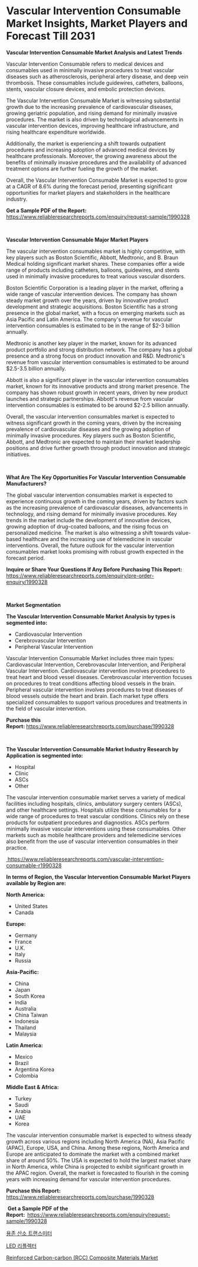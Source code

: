 <p><h1>Vascular Intervention Consumable Market Insights, Market Players and Forecast Till 2031</h1></p><p><strong>Vascular Intervention Consumable Market Analysis and Latest Trends</strong></p>
<p><p>Vascular Intervention Consumable refers to medical devices and consumables used in minimally invasive procedures to treat vascular diseases such as atherosclerosis, peripheral artery disease, and deep vein thrombosis. These consumables include guidewires, catheters, balloons, stents, vascular closure devices, and embolic protection devices.</p><p>The Vascular Intervention Consumable Market is witnessing substantial growth due to the increasing prevalence of cardiovascular diseases, growing geriatric population, and rising demand for minimally invasive procedures. The market is also driven by technological advancements in vascular intervention devices, improving healthcare infrastructure, and rising healthcare expenditure worldwide.</p><p>Additionally, the market is experiencing a shift towards outpatient procedures and increasing adoption of advanced medical devices by healthcare professionals. Moreover, the growing awareness about the benefits of minimally invasive procedures and the availability of advanced treatment options are further fueling the growth of the market.</p><p>Overall, the Vascular Intervention Consumable Market is expected to grow at a CAGR of 8.6% during the forecast period, presenting significant opportunities for market players and stakeholders in the healthcare industry.</p></p>
<p><strong>Get a Sample PDF of the Report:&nbsp;</strong> <a href="https://www.reliableresearchreports.com/enquiry/request-sample/1990328">https://www.reliableresearchreports.com/enquiry/request-sample/1990328</a></p>
<p>&nbsp;</p>
<p><strong>Vascular Intervention Consumable Major Market Players</strong></p>
<p><p>The vascular intervention consumables market is highly competitive, with key players such as Boston Scientific, Abbott, Medtronic, and B. Braun Medical holding significant market shares. These companies offer a wide range of products including catheters, balloons, guidewires, and stents used in minimally invasive procedures to treat various vascular disorders.</p><p>Boston Scientific Corporation is a leading player in the market, offering a wide range of vascular intervention devices. The company has shown steady market growth over the years, driven by innovative product development and strategic acquisitions. Boston Scientific has a strong presence in the global market, with a focus on emerging markets such as Asia Pacific and Latin America. The company's revenue for vascular intervention consumables is estimated to be in the range of $2-3 billion annually.</p><p>Medtronic is another key player in the market, known for its advanced product portfolio and strong distribution network. The company has a global presence and a strong focus on product innovation and R&D. Medtronic's revenue from vascular intervention consumables is estimated to be around $2.5-3.5 billion annually.</p><p>Abbott is also a significant player in the vascular intervention consumables market, known for its innovative products and strong market presence. The company has shown robust growth in recent years, driven by new product launches and strategic partnerships. Abbott's revenue from vascular intervention consumables is estimated to be around $2-2.5 billion annually.</p><p>Overall, the vascular intervention consumables market is expected to witness significant growth in the coming years, driven by the increasing prevalence of cardiovascular diseases and the growing adoption of minimally invasive procedures. Key players such as Boston Scientific, Abbott, and Medtronic are expected to maintain their market leadership positions and drive further growth through product innovation and strategic initiatives.</p></p>
<p>&nbsp;</p>
<p><strong>What Are The Key Opportunities For Vascular Intervention Consumable Manufacturers?</strong></p>
<p><p>The global vascular intervention consumables market is expected to experience continuous growth in the coming years, driven by factors such as the increasing prevalence of cardiovascular diseases, advancements in technology, and rising demand for minimally invasive procedures. Key trends in the market include the development of innovative devices, growing adoption of drug-coated balloons, and the rising focus on personalized medicine. The market is also witnessing a shift towards value-based healthcare and the increasing use of telemedicine in vascular interventions. Overall, the future outlook for the vascular intervention consumables market looks promising with robust growth expected in the forecast period.</p></p>
<p><strong>Inquire or Share Your Questions If Any Before Purchasing This Report:</strong> <a href="https://www.reliableresearchreports.com/enquiry/pre-order-enquiry/1990328">https://www.reliableresearchreports.com/enquiry/pre-order-enquiry/1990328</a></p>
<p>&nbsp;</p>
<p><strong>Market Segmentation</strong></p>
<p><strong>The Vascular Intervention Consumable Market Analysis by types is segmented into:</strong></p>
<p><ul><li>Cardiovascular Intervention</li><li>Cerebrovascular Intervention</li><li>Peripheral Vascular Intervention</li></ul></p>
<p><p>Vascular Intervention Consumable Market includes three main types: Cardiovascular Intervention, Cerebrovascular Intervention, and Peripheral Vascular Intervention. Cardiovascular intervention involves procedures to treat heart and blood vessel diseases. Cerebrovascular intervention focuses on procedures to treat conditions affecting blood vessels in the brain. Peripheral vascular intervention involves procedures to treat diseases of blood vessels outside the heart and brain. Each market type offers specialized consumables to support various procedures and treatments in the field of vascular intervention.</p></p>
<p><strong>Purchase this Report:&nbsp;</strong><a href="https://www.reliableresearchreports.com/purchase/1990328">https://www.reliableresearchreports.com/purchase/1990328</a></p>
<p>&nbsp;</p>
<p><strong>The Vascular Intervention Consumable Market Industry Research by Application is segmented into:</strong></p>
<p><ul><li>Hospital</li><li>Clinic</li><li>ASCs</li><li>Other</li></ul></p>
<p><p>The vascular intervention consumable market serves a variety of medical facilities including hospitals, clinics, ambulatory surgery centers (ASCs), and other healthcare settings. Hospitals utilize these consumables for a wide range of procedures to treat vascular conditions. Clinics rely on these products for outpatient procedures and diagnostics. ASCs perform minimally invasive vascular interventions using these consumables. Other markets such as mobile healthcare providers and telemedicine services also benefit from the use of vascular intervention consumables in their practice.</p></p>
<p><a href="https://www.reliableresearchreports.com/vascular-intervention-consumable-r1990328">&nbsp;https://www.reliableresearchreports.com/vascular-intervention-consumable-r1990328</a></p>
<p><strong>In terms of Region, the Vascular Intervention Consumable Market Players available by Region are:</strong></p>
<p>
    <p> <strong> North America: </strong>
        <ul>
            <li>United States</li>
            <li>Canada</li>
        </ul>
        </p> 
    <p> <strong> Europe: </strong>
        <ul>
            <li>Germany</li>
            <li>France</li>
            <li>U.K.</li>
            <li>Italy</li>
            <li>Russia</li>
        </ul>
        </p> 
    <p> <strong> Asia-Pacific: </strong>
        <ul>
            <li>China</li>
            <li>Japan</li>
            <li>South Korea</li>
            <li>India</li>
            <li>Australia</li>
            <li>China Taiwan</li>
            <li>Indonesia</li>
            <li>Thailand</li>
            <li>Malaysia</li>
        </ul>
        </p> 
    <p> <strong> Latin America: </strong>
        <ul>
            <li>Mexico</li>
            <li>Brazil</li>
            <li>Argentina Korea</li>
            <li>Colombia</li>
        </ul>
        </p> 
    <p> <strong> Middle East & Africa: </strong>
        <ul>
            <li>Turkey</li>
            <li>Saudi</li>
            <li>Arabia</li>
            <li>UAE</li>
            <li>Korea</li>
        </ul>
    </p>
    </p>
<p><p>The vascular intervention consumable market is expected to witness steady growth across various regions including North America (NA), Asia Pacific (APAC), Europe, USA, and China. Among these regions, North America and Europe are anticipated to dominate the market with a combined market share of around 50%. The USA is expected to hold the largest market share in North America, while China is projected to exhibit significant growth in the APAC region. Overall, the market is forecasted to flourish in the coming years with increasing demand for vascular intervention procedures.</p></p>
<p><strong>Purchase this Report: </strong><a href="https://www.reliableresearchreports.com/purchase/1990328">https://www.reliableresearchreports.com/purchase/1990328</a></p>
<p>&nbsp;<strong>Get a Sample PDF of the Report:&nbsp;&nbsp;</strong><a href="https://www.reliableresearchreports.com/enquiry/request-sample/1990328">https://www.reliableresearchreports.com/enquiry/request-sample/1990328</a></p>
<p><strong></strong></p>
<p><p><a href="https://medium.com/@cathymaggio31/%EC%9D%B4%EC%82%B0%ED%99%94%EB%90%9C-%EC%82%B0%EC%86%8C-%EB%B3%80%EC%86%A1%EA%B8%B0-%EC%8B%9C%EC%9E%A5-%EB%B6%84%EC%84%9D-%EA%B8%80%EB%A1%9C%EB%B2%8C-%EC%82%B0%EC%97%85-%EC%A0%84%EB%A7%9D-%EB%B0%8F-%EC%98%88%EC%B8%A1-2024%EB%85%84%EB%B6%80%ED%84%B0-2031%EB%85%84%EA%B9%8C%EC%A7%80-c8ee6f90dcbc">용존 산소 트랜스미터</a></p><p><a href="https://medium.com/@desmondmraz12023/led-%EB%B0%98%EC%82%AC%EA%B2%BD-%EC%8B%9C%EC%9E%A5-%EA%B7%9C%EB%AA%A8-cagr-%ED%8A%B8%EB%A0%8C%EB%93%9C-2024-2030%EB%85%84-924c42c591eb">LED 리플렉터</a></p><p><a href="https://issuu.com/reportprime-2/docs/reinforced-carbon-carbon-rcc-composite-materials-m">Reinforced Carbon-carbon (RCC) Composite Materials Market</a></p></p>